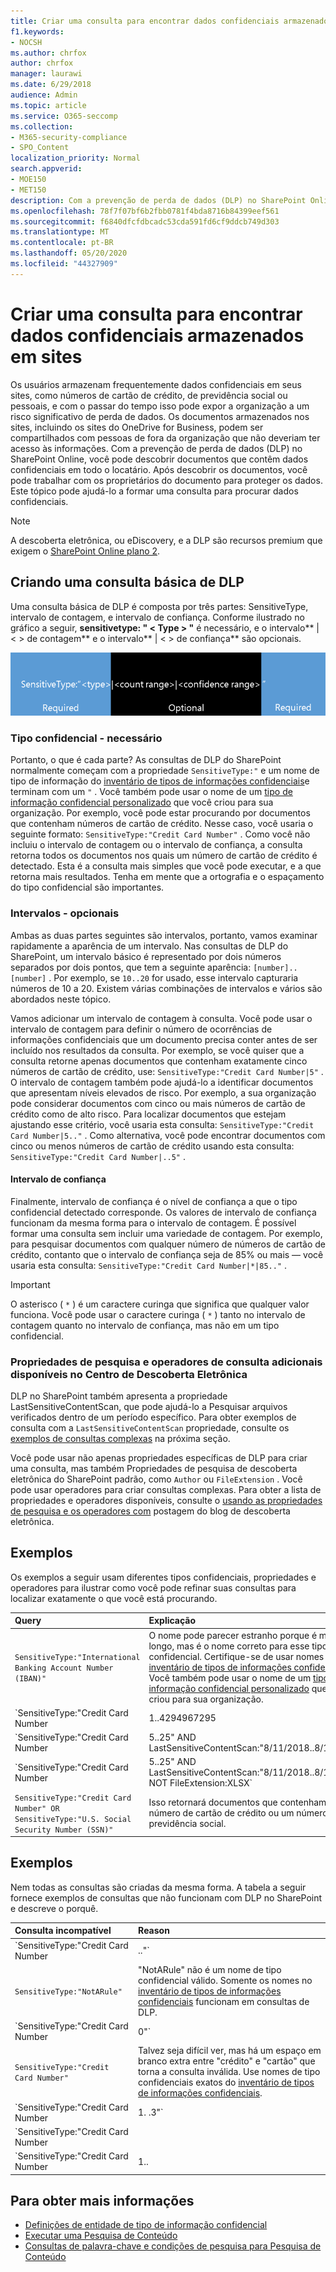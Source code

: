 ```yaml
---
title: Criar uma consulta para encontrar dados confidenciais armazenados em sites
f1.keywords:
- NOCSH
ms.author: chrfox
author: chrfox
manager: laurawi
ms.date: 6/29/2018
audience: Admin
ms.topic: article
ms.service: O365-seccomp
ms.collection:
- M365-security-compliance
- SPO_Content
localization_priority: Normal
search.appverid:
- MOE150
- MET150
description: Com a prevenção de perda de dados (DLP) no SharePoint Online, você pode descobrir documentos que contêm dados confidenciais em todo o locatário. Após descobrir os documentos, você pode trabalhar com os proprietários do documento para proteger os dados. Este tópico pode ajudá-lo a formar uma consulta para procurar dados confidenciais.
ms.openlocfilehash: 78f7f07bf6b2fbb0781f4bda8716b84399eef561
ms.sourcegitcommit: f6840dfcfdbcadc53cda591fd6cf9ddcb749d303
ms.translationtype: MT
ms.contentlocale: pt-BR
ms.lasthandoff: 05/20/2020
ms.locfileid: "44327909"
---
```

# <a name="form-a-query-to-find-sensitive-data-stored-on-sites"></a>Criar uma consulta para encontrar dados confidenciais armazenados em sites

Os usuários armazenam frequentemente dados confidenciais em seus sites, como números de cartão de crédito, de previdência social ou pessoais, e com o passar do tempo isso pode expor a organização a um risco significativo de perda de dados. Os documentos armazenados nos sites, incluindo os sites do OneDrive for Business, podem ser compartilhados com pessoas de fora da organização que não deveriam ter acesso às informações. Com a prevenção de perda de dados (DLP) no SharePoint Online, você pode descobrir documentos que contêm dados confidenciais em todo o locatário. Após descobrir os documentos, você pode trabalhar com os proprietários do documento para proteger os dados. Este tópico pode ajudá-lo a formar uma consulta para procurar dados confidenciais.
  
> [!NOTE]
> A descoberta eletrônica, ou eDiscovery, e a DLP são recursos premium que exigem o [SharePoint Online plano 2](https://go.microsoft.com/fwlink/?LinkId=510080). 
  
## <a name="forming-a-basic-dlp-query"></a>Criando uma consulta básica de DLP

Uma consulta básica de DLP é composta por três partes: SensitiveType, intervalo de contagem, e intervalo de confiança. Conforme ilustrado no gráfico a seguir, **sensitivetype: " \< Type \> "** é necessário, e o intervalo** | \< \> de contagem** e o intervalo** | \< \> de confiança** são opcionais. 
  
![Consulta de exemplo dividida em necessária e opcional](../media/DLP-query-example-text.png)
  
### <a name="sensitive-type---required"></a>Tipo confidencial - necessário

Portanto, o que é cada parte? As consultas de DLP do SharePoint normalmente começam com a propriedade `SensitiveType:"` e um nome de tipo de informação do [inventário de tipos de informações confidenciais](https://go.microsoft.com/fwlink/?LinkID=509999)e terminam com um `"` . Você também pode usar o nome de um [tipo de informação confidencial personalizado](create-a-custom-sensitive-information-type.md) que você criou para sua organização. Por exemplo, você pode estar procurando por documentos que contenham números de cartão de crédito. Nesse caso, você usaria o seguinte formato: `SensitiveType:"Credit Card Number"` . Como você não incluiu o intervalo de contagem ou o intervalo de confiança, a consulta retorna todos os documentos nos quais um número de cartão de crédito é detectado. Esta é a consulta mais simples que você pode executar, e a que retorna mais resultados. Tenha em mente que a ortografia e o espaçamento do tipo confidencial são importantes. 
  
### <a name="ranges---optional"></a>Intervalos - opcionais

Ambas as duas partes seguintes são intervalos, portanto, vamos examinar rapidamente a aparência de um intervalo. Nas consultas de DLP do SharePoint, um intervalo básico é representado por dois números separados por dois pontos, que tem a seguinte aparência: `[number]..[number]` . Por exemplo, se `10..20` for usado, esse intervalo capturaria números de 10 a 20. Existem várias combinações de intervalos e vários são abordados neste tópico. 
  
Vamos adicionar um intervalo de contagem à consulta. Você pode usar o intervalo de contagem para definir o número de ocorrências de informações confidenciais que um documento precisa conter antes de ser incluído nos resultados da consulta. Por exemplo, se você quiser que a consulta retorne apenas documentos que contenham exatamente cinco números de cartão de crédito, use: `SensitiveType:"Credit Card Number|5"` . O intervalo de contagem também pode ajudá-lo a identificar documentos que apresentam níveis elevados de risco. Por exemplo, a sua organização pode considerar documentos com cinco ou mais números de cartão de crédito como de alto risco. Para localizar documentos que estejam ajustando esse critério, você usaria esta consulta: `SensitiveType:"Credit Card Number|5.."` . Como alternativa, você pode encontrar documentos com cinco ou menos números de cartão de crédito usando esta consulta: `SensitiveType:"Credit Card Number|..5"` . 
  
#### <a name="confidence-range"></a>Intervalo de confiança

Finalmente, intervalo de confiança é o nível de confiança a que o tipo confidencial detectado corresponde. Os valores de intervalo de confiança funcionam da mesma forma para o intervalo de contagem. É possível formar uma consulta sem incluir uma variedade de contagem. Por exemplo, para pesquisar documentos com qualquer número de números de cartão de crédito, contanto que o intervalo de confiança seja de 85% ou mais — você usaria esta consulta: `SensitiveType:"Credit Card Number|*|85.."` . 
  
> [!IMPORTANT]
> O asterisco ( `*` ) é um caractere curinga que significa que qualquer valor funciona. Você pode usar o caractere curinga ( `*` ) tanto no intervalo de contagem quanto no intervalo de confiança, mas não em um tipo confidencial. 
  
### <a name="additional-query-properties-and-search-operators-available-in-the-ediscovery-center"></a>Propriedades de pesquisa e operadores de consulta adicionais disponíveis no Centro de Descoberta Eletrônica

DLP no SharePoint também apresenta a propriedade LastSensitiveContentScan, que pode ajudá-lo a Pesquisar arquivos verificados dentro de um período específico. Para obter exemplos de consulta com a `LastSensitiveContentScan` propriedade, consulte os [exemplos de consultas complexas](#examples-of-complex-queries) na próxima seção. 
  
Você pode usar não apenas propriedades específicas de DLP para criar uma consulta, mas também Propriedades de pesquisa de descoberta eletrônica do SharePoint padrão, como `Author` ou `FileExtension` . Você pode usar operadores para criar consultas complexas. Para obter a lista de propriedades e operadores disponíveis, consulte o [usando as propriedades de pesquisa e os operadores com](https://go.microsoft.com/fwlink/?LinkId=510093) postagem do blog de descoberta eletrônica. 
  
## <a name="examples-of-complex-queries"></a>Exemplos

Os exemplos a seguir usam diferentes tipos confidenciais, propriedades e operadores para ilustrar como você pode refinar suas consultas para localizar exatamente o que você está procurando.
  
|**Query**|**Explicação**|
|:-----|:-----|
| `SensitiveType:"International Banking Account Number (IBAN)"` <br/> |O nome pode parecer estranho porque é muito longo, mas é o nome correto para esse tipo confidencial. Certifique-se de usar nomes exatos do [inventário de tipos de informações confidenciais](https://go.microsoft.com/fwlink/?LinkID=509999). Você também pode usar o nome de um [tipo de informação confidencial personalizado](create-a-custom-sensitive-information-type.md) que você criou para sua organização.  <br/> |
| `SensitiveType:"Credit Card Number|1..4294967295|1..100"` <br/> |Isso retorna documentos com pelo menos uma correspondência para o tipo confidencial "número de cartão de crédito". Os valores para cada intervalo são os respectivos valores mínimo e máximo. Uma maneira mais simples de escrever essa consulta é `SensitiveType:"Credit Card Number"` , mas onde é a diversão?  <br/> |
| `SensitiveType:"Credit Card Number| 5..25" AND LastSensitiveContentScan:"8/11/2018..8/13/2018"` <br/> |Isso retorna documentos com números de cartão de crédito de 5-25 que foram verificados de 11 de agosto de 2018 até 13 de agosto de 2018.  <br/> |
| `SensitiveType:"Credit Card Number| 5..25" AND LastSensitiveContentScan:"8/11/2018..8/13/2018" NOT FileExtension:XLSX` <br/> |Isso retorna documentos com números de cartão de crédito de 5-25 que foram verificados de 11 de agosto de 2018 até 13 de agosto de 2018. Arquivos com uma extensão XLSX não são incluídos nos resultados da consulta.  `FileExtension`é uma das muitas propriedades que você pode incluir em uma consulta. Para obter mais informações, consulte [usando propriedades e operadores de pesquisa com o eDiscovery](https://go.microsoft.com/fwlink/?LinkId=510093).  <br/> |
| `SensitiveType:"Credit Card Number" OR SensitiveType:"U.S. Social Security Number (SSN)"` <br/> |Isso retornará documentos que contenham um número de cartão de crédito ou um número de previdência social.  <br/> |
   
## <a name="examples-of-queries-to-avoid"></a>Exemplos

Nem todas as consultas são criadas da mesma forma. A tabela a seguir fornece exemplos de consultas que não funcionam com DLP no SharePoint e descreve o porquê.
  
|**Consulta incompatível**|**Reason**|
|:-----|:-----|
| `SensitiveType:"Credit Card Number|.."` <br/> |Você deve adicionar pelo menos um serviço.  <br/> |
| `SensitiveType:"NotARule"` <br/> |"NotARule" não é um nome de tipo confidencial válido. Somente os nomes no [inventário de tipos de informações confidenciais](https://go.microsoft.com/fwlink/?LinkID=509999) funcionam em consultas de DLP.  <br/> |
| `SensitiveType:"Credit Card Number|0"` <br/> |Zero não é válido como o valor mínimo ou o valor máximo em um intervalo.  <br/> |
| `SensitiveType:"Credit Card Number"` <br/> |Talvez seja difícil ver, mas há um espaço em branco extra entre "crédito" e "cartão" que torna a consulta inválida. Use nomes de tipo confidenciais exatos do [inventário de tipos de informações confidenciais](https://go.microsoft.com/fwlink/?LinkID=509999).  <br/> |
| `SensitiveType:"Credit Card Number|1. .3"` <br/> |A parte de dois períodos não deve ser separada por um espaço.  <br/> |
| `SensitiveType:"Credit Card Number| |1..|80.."` <br/> |Há muitos delimitadores de pipe (|). Em vez disso, siga este formato:`SensitiveType: "Credit Card Number|1..|80.."` <br/> |
| `SensitiveType:"Credit Card Number|1..|80..101"` <br/> |Como os valores de confiança representam uma porcentagem, eles não podem exceder 100. Escolha um número de 1 a 100 em vez disso.  <br/> |
   
## <a name="for-more-information"></a>Para obter mais informações

- [Definições de entidade de tipo de informação confidencial](sensitive-information-type-entity-definitions.md)
- [Executar uma Pesquisa de Conteúdo](content-search.md)
- [Consultas de palavra-chave e condições de pesquisa para Pesquisa de Conteúdo](keyword-queries-and-search-conditions.md)
  

